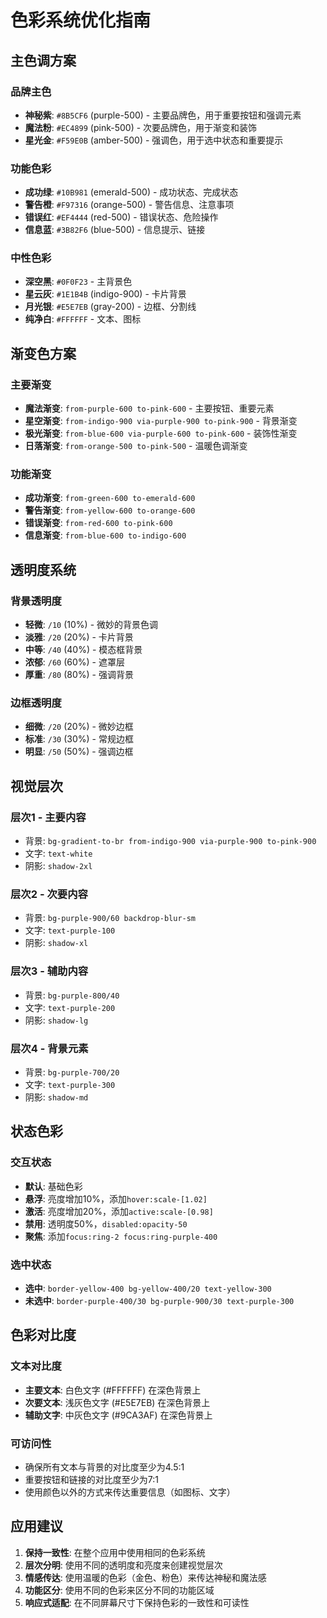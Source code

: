 # 色彩系统优化指南

## 主色调方案

### 品牌主色
- **神秘紫**: `#8B5CF6` (purple-500) - 主要品牌色，用于重要按钮和强调元素
- **魔法粉**: `#EC4899` (pink-500) - 次要品牌色，用于渐变和装饰
- **星光金**: `#F59E0B` (amber-500) - 强调色，用于选中状态和重要提示

### 功能色彩
- **成功绿**: `#10B981` (emerald-500) - 成功状态、完成状态
- **警告橙**: `#F97316` (orange-500) - 警告信息、注意事项
- **错误红**: `#EF4444` (red-500) - 错误状态、危险操作
- **信息蓝**: `#3B82F6` (blue-500) - 信息提示、链接

### 中性色彩
- **深空黑**: `#0F0F23` - 主背景色
- **星云灰**: `#1E1B4B` (indigo-900) - 卡片背景
- **月光银**: `#E5E7EB` (gray-200) - 边框、分割线
- **纯净白**: `#FFFFFF` - 文本、图标

## 渐变色方案

### 主要渐变
- **魔法渐变**: `from-purple-600 to-pink-600` - 主要按钮、重要元素
- **星空渐变**: `from-indigo-900 via-purple-900 to-pink-900` - 背景渐变
- **极光渐变**: `from-blue-600 via-purple-600 to-pink-600` - 装饰性渐变
- **日落渐变**: `from-orange-500 to-pink-500` - 温暖色调渐变

### 功能渐变
- **成功渐变**: `from-green-600 to-emerald-600`
- **警告渐变**: `from-yellow-600 to-orange-600`
- **错误渐变**: `from-red-600 to-pink-600`
- **信息渐变**: `from-blue-600 to-indigo-600`

## 透明度系统

### 背景透明度
- **轻微**: `/10` (10%) - 微妙的背景色调
- **淡雅**: `/20` (20%) - 卡片背景
- **中等**: `/40` (40%) - 模态框背景
- **浓郁**: `/60` (60%) - 遮罩层
- **厚重**: `/80` (80%) - 强调背景

### 边框透明度
- **细微**: `/20` (20%) - 微妙边框
- **标准**: `/30` (30%) - 常规边框
- **明显**: `/50` (50%) - 强调边框

## 视觉层次

### 层次1 - 主要内容
- 背景: `bg-gradient-to-br from-indigo-900 via-purple-900 to-pink-900`
- 文字: `text-white`
- 阴影: `shadow-2xl`

### 层次2 - 次要内容
- 背景: `bg-purple-900/60 backdrop-blur-sm`
- 文字: `text-purple-100`
- 阴影: `shadow-xl`

### 层次3 - 辅助内容
- 背景: `bg-purple-800/40`
- 文字: `text-purple-200`
- 阴影: `shadow-lg`

### 层次4 - 背景元素
- 背景: `bg-purple-700/20`
- 文字: `text-purple-300`
- 阴影: `shadow-md`

## 状态色彩

### 交互状态
- **默认**: 基础色彩
- **悬浮**: 亮度增加10%，添加`hover:scale-[1.02]`
- **激活**: 亮度增加20%，添加`active:scale-[0.98]`
- **禁用**: 透明度50%，`disabled:opacity-50`
- **聚焦**: 添加`focus:ring-2 focus:ring-purple-400`

### 选中状态
- **选中**: `border-yellow-400 bg-yellow-400/20 text-yellow-300`
- **未选中**: `border-purple-400/30 bg-purple-900/30 text-purple-300`

## 色彩对比度

### 文本对比度
- **主要文本**: 白色文字 (#FFFFFF) 在深色背景上
- **次要文本**: 浅灰色文字 (#E5E7EB) 在深色背景上
- **辅助文字**: 中灰色文字 (#9CA3AF) 在深色背景上

### 可访问性
- 确保所有文本与背景的对比度至少为4.5:1
- 重要按钮和链接的对比度至少为7:1
- 使用颜色以外的方式来传达重要信息（如图标、文字）

## 应用建议

1. **保持一致性**: 在整个应用中使用相同的色彩系统
2. **层次分明**: 使用不同的透明度和亮度来创建视觉层次
3. **情感传达**: 使用温暖的色彩（金色、粉色）来传达神秘和魔法感
4. **功能区分**: 使用不同的色彩来区分不同的功能区域
5. **响应式适配**: 在不同屏幕尺寸下保持色彩的一致性和可读性